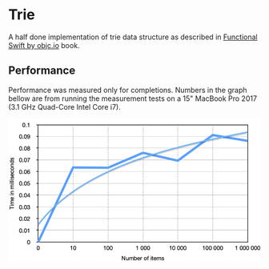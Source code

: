 # Trie

A half done implementation of trie data structure as described in [Functional Swift by objc.io](https://www.objc.io/books/functional-swift/) book. 

## Performance

Performance was measured only for completions. Numbers in the graph bellow are from running the measurement tests on a 15" MacBook Pro 2017 (3.1 GHz Quad-Core Intel Core i7).

![trie performance graph](./trie-performance-graph.png)
